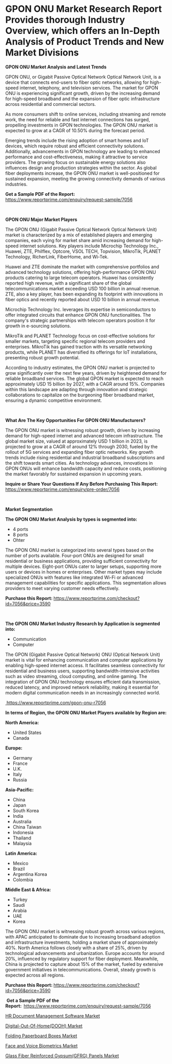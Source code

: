 <p><h1>GPON ONU Market Research Report Provides thorough Industry Overview, which offers an In-Depth Analysis of Product Trends and New Market Divisions</h1></p><p><strong>GPON ONU Market Analysis and Latest Trends</strong></p>
<p><p>GPON ONU, or Gigabit Passive Optical Network Optical Network Unit, is a device that connects end-users to fiber optic networks, allowing for high-speed internet, telephony, and television services. The market for GPON ONU is experiencing significant growth, driven by the increasing demand for high-speed broadband and the expansion of fiber optic infrastructure across residential and commercial sectors. </p><p>As more consumers shift to online services, including streaming and remote work, the need for reliable and fast internet connections has surged, propelling investments in GPON technologies. The GPON ONU market is expected to grow at a CAGR of 10.50% during the forecast period. </p><p>Emerging trends include the rising adoption of smart homes and IoT devices, which require robust and efficient connectivity solutions. Additionally, advancements in GPON technology are leading to enhanced performance and cost-effectiveness, making it attractive to service providers. The growing focus on sustainable energy solutions also influences design and production strategies within the sector. As global fiber deployments increase, the GPON ONU market is well-positioned for sustained expansion, meeting the growing connectivity demands of various industries.</p></p>
<p><strong>Get a Sample PDF of the Report:&nbsp;</strong> <a href="https://www.reportprime.com/enquiry/request-sample/7056">https://www.reportprime.com/enquiry/request-sample/7056</a></p>
<p>&nbsp;</p>
<p><strong>GPON ONU Major Market Players</strong></p>
<p><p>The GPON ONU (Gigabit Passive Optical Network Optical Network Unit) market is characterized by a mix of established players and emerging companies, each vying for market share amid increasing demand for high-speed internet solutions. Key players include Microchip Technology Inc., Huawei, ZTE, Philflex, Optcore, VSOL TECH, Topvision, MikroTik, PLANET Technology, RicherLink, FiberHome, and Wi-Tek.</p><p>Huawei and ZTE dominate the market with comprehensive portfolios and advanced technology solutions, offering high-performance GPON ONU products catering to large telecom operators. Huawei has consistently reported high revenue, with a significant share of the global telecommunications market exceeding USD 100 billion in annual revenue. ZTE, also a key player, has been expanding its footprint with innovations in fiber optics and recently reported about USD 10 billion in annual revenue.</p><p>Microchip Technology Inc. leverages its expertise in semiconductors to offer integrated circuits that enhance GPON ONU functionalities. The company's strategic partnerships with telecom operators position it for growth in e-sourcing solutions.</p><p>MikroTik and PLANET Technology focus on cost-effective solutions for smaller markets, targeting specific regional telecom providers and enterprises. MikroTik has gained traction with its versatile networking products, while PLANET has diversified its offerings for IoT installations, presenting robust growth potential.</p><p>According to industry estimates, the GPON ONU market is projected to grow significantly over the next few years, driven by heightened demand for reliable broadband services. The global GPON market is expected to reach approximately USD 15 billion by 2027, with a CAGR around 15%. Companies within this landscape are adapting through innovation and strategic collaborations to capitalize on the burgeoning fiber broadband market, ensuring a dynamic competitive environment.</p></p>
<p>&nbsp;</p>
<p><strong>What Are The Key Opportunities For GPON ONU Manufacturers?</strong></p>
<p><p>The GPON ONU market is witnessing robust growth, driven by increasing demand for high-speed internet and advanced telecom infrastructure. The global market size, valued at approximately USD 1 billion in 2023, is projected to grow at a CAGR of around 12% through 2030, fueled by the rollout of 5G services and expanding fiber optic networks. Key growth trends include rising residential and industrial broadband subscriptions and the shift towards smart cities. As technology advances, innovations in GPON ONUs will enhance bandwidth capacity and reduce costs, positioning the market favorably for sustained expansion in upcoming years.</p></p>
<p><strong>Inquire or Share Your Questions If Any Before Purchasing This Report:</strong> <a href="https://www.reportprime.com/enquiry/pre-order/7056">https://www.reportprime.com/enquiry/pre-order/7056</a></p>
<p>&nbsp;</p>
<p><strong>Market Segmentation</strong></p>
<p><strong>The GPON ONU Market Analysis by types is segmented into:</strong></p>
<p><ul><li>4 ports</li><li>8 ports</li><li>Ohter</li></ul></p>
<p><p>The GPON ONU market is categorized into several types based on the number of ports available. Four-port ONUs are designed for small residential or business applications, providing sufficient connectivity for multiple devices. Eight-port ONUs cater to larger setups, supporting more users or devices in homes or enterprises. Other market types may include specialized ONUs with features like integrated Wi-Fi or advanced management capabilities for specific applications. This segmentation allows providers to meet varying customer needs effectively.</p></p>
<p><strong>Purchase this Report:&nbsp;</strong><a href="https://www.reportprime.com/checkout?id=7056&price=3590">https://www.reportprime.com/checkout?id=7056&price=3590</a></p>
<p>&nbsp;</p>
<p><strong>The GPON ONU Market Industry Research by Application is segmented into:</strong></p>
<p><ul><li>Communication</li><li>Computer</li></ul></p>
<p><p>The GPON (Gigabit Passive Optical Network) ONU (Optical Network Unit) market is vital for enhancing communication and computer applications by enabling high-speed internet access. It facilitates seamless connectivity for residential and business users, supporting bandwidth-intensive activities such as video streaming, cloud computing, and online gaming. The integration of GPON ONU technology ensures efficient data transmission, reduced latency, and improved network reliability, making it essential for modern digital communication needs in an increasingly connected world.</p></p>
<p><a href="https://www.reportprime.com/gpon-onu-r7056">&nbsp;https://www.reportprime.com/gpon-onu-r7056</a></p>
<p><strong>In terms of Region, the GPON ONU Market Players available by Region are:</strong></p>
<p>
    <p> <strong> North America: </strong>
        <ul>
            <li>United States</li>
            <li>Canada</li>
        </ul>
        </p> 
    <p> <strong> Europe: </strong>
        <ul>
            <li>Germany</li>
            <li>France</li>
            <li>U.K.</li>
            <li>Italy</li>
            <li>Russia</li>
        </ul>
        </p> 
    <p> <strong> Asia-Pacific: </strong>
        <ul>
            <li>China</li>
            <li>Japan</li>
            <li>South Korea</li>
            <li>India</li>
            <li>Australia</li>
            <li>China Taiwan</li>
            <li>Indonesia</li>
            <li>Thailand</li>
            <li>Malaysia</li>
        </ul>
        </p> 
    <p> <strong> Latin America: </strong>
        <ul>
            <li>Mexico</li>
            <li>Brazil</li>
            <li>Argentina Korea</li>
            <li>Colombia</li>
        </ul>
        </p> 
    <p> <strong> Middle East & Africa: </strong>
        <ul>
            <li>Turkey</li>
            <li>Saudi</li>
            <li>Arabia</li>
            <li>UAE</li>
            <li>Korea</li>
        </ul>
    </p>
    </p>
<p><p>The GPON ONU market is witnessing robust growth across various regions, with APAC anticipated to dominate due to increasing broadband adoption and infrastructure investments, holding a market share of approximately 40%. North America follows closely with a share of 25%, driven by technological advancements and urbanization. Europe accounts for around 20%, influenced by regulatory support for fiber deployment. Meanwhile, China is projected to capture about 15% of the market, fueled by extensive government initiatives in telecommunications. Overall, steady growth is expected across all regions.</p></p>
<p><strong>Purchase this Report: </strong><a href="https://www.reportprime.com/checkout?id=7056&price=3590">https://www.reportprime.com/checkout?id=7056&price=3590</a></p>
<p>&nbsp;<strong>Get a Sample PDF of the Report:&nbsp;&nbsp;</strong><a href="https://www.reportprime.com/enquiry/request-sample/7056">https://www.reportprime.com/enquiry/request-sample/7056</a></p>
<p><strong></strong></p>
<p><p><a href="https://www.linkedin.com/pulse/global-hr-document-management-software-market-sector2024-hklbe?trackingId=6uQqiOe2SzW7RBnXRIu%2FYg%3D%3D">HR Document Management Software Market</a></p><p><a href="https://issuu.com/reportprime-2/docs/digital-out-of-homedooh-market-size_12ee7eacdfdbcf">Digital-Out-Of-Home(DOOH) Market</a></p><p><a href="https://medium.com/@albertohickle/emerging-trends-in-folding-paperboard-boxes-market-global-outlook-and-future-prospects-from-fb1eef54c483">Folding Paperboard Boxes Market</a></p><p><a href="https://medium.com/@albertohickle/driving-factors-behind-the-face-and-voice-biometrics-market-trends-applications-and-regional-e9a7cb7055eb">Face and Voice Biometrics Market</a></p><p><a href="https://issuu.com/reportprime-2/docs/glass-fiber-reinforced-gypsumgfrg-p_555588a18c90de">Glass Fiber Reinforced Gypsum(GFRG) Panels Market</a></p></p>